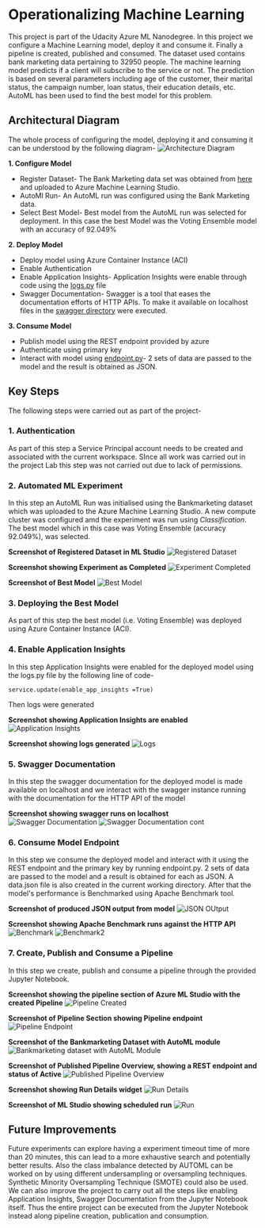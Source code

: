 # Operationalizing Machine Learning
This project is part of the Udacity Azure ML Nanodegree. In this project we configure a Machine Learning model, deploy it and consume it. Finally a pipeline is created, published and consumed. The dataset used contains bank marketing data pertaining to 32950 people. The machine learning model predicts if a client will subscribe to the service or not. The prediction is based on several parameters including age of the customer, their marital status, the campaign number, loan status, their education details, etc. AutoML has been used to find the best model for this problem.

## Architectural Diagram
The whole process of configuring the model, deploying it and consuming it can be understood by the following diagram- 
![Architecture Diagram](https://github.com/neha7598/azure-ml-project2/blob/main/Screenshots/Architecture.png)


**1. Configure Model**
- Register Dataset- The Bank Marketing data set was obtained from [here](https://automlsamplenotebookdata.blob.core.windows.net/automl-sample-notebook-data/bankmarketing_train.csv) and uploaded to Azure Machine Learning Studio.
- AutoMl Run- An AutoML run was configured using the Bank Marketing data.
- Select Best Model- Best model from the AutoML run was selected for deployment. In this case the best Model was the Voting Ensemble model with an accuracy of 92.049%

**2. Deploy Model**
- Deploy model using Azure Container Instance (ACI)
- Enable Authentication
- Enable Application Insights- Application Insights were enable through code using the [logs.py](https://github.com/neha7598/azure-ml-project2/blob/main/logs.py) file 
- Swagger Documentation- Swagger is a tool that eases the documentation efforts of HTTP APIs. To make it available on localhost files in the [swagger directory](https://github.com/neha7598/azure-ml-project2/tree/main/swagger) were executed.

**3. Consume Model**
- Publish model using the REST endpoint provided by azure
- Authenticate using primary key
- Interact with model using [endpoint.py](https://github.com/neha7598/azure-ml-project2/blob/main/endpoint.py)- 2 sets of data are passed to the model and the result is obtained as JSON.  

## Key Steps
The following steps were carried out as part of the project- 

### 1. Authentication
As part of this step a Service Principal account needs to be created and associated with the current workspace. SInce all work was carried out in the project Lab this step was not carried out due to lack of permissions. 

### 2. Automated ML Experiment
In this step an AutoML Run was initialised using the Bankmarketing dataset which was uploaded to the Azure Machine Learning Studio. A new compute cluster was configured amd the experiment was run using *Classification*. The best model which in this case was Voting Ensemble (accuracy 92.049%), was selected.

**Screenshot of Registered Dataset in ML Studio**
![Registered Dataset](https://github.com/neha7598/azure-ml-project2/blob/main/Screenshots/1-Registered%20Dataset.png)

**Screenshot showing Experiment as Completed**
![Experiment Completed](https://github.com/neha7598/azure-ml-project2/blob/main/Screenshots/1-Experiment%20Completed.png)

**Screenshot of Best Model**
![Best Model](https://github.com/neha7598/azure-ml-project2/blob/main/Screenshots/1-Best%20Model.png)

### 3. Deploying the Best Model
As part of this step the best model (i.e. Voting Ensemble) was deployed using Azure Container Instance (ACI).

### 4. Enable Application Insights
In this step Application Insights were enabled for the deployed model using the logs.py file by the following line of code-
```
service.update(enable_app_insights =True)
```
Then logs were generated

**Screenshot showing Application Insights are enabled**
![Application Insights](https://github.com/neha7598/azure-ml-project2/blob/main/Screenshots/3-Application%20Insights%20Enabled.png)

**Screenshot showing logs generated**
![Logs](https://github.com/neha7598/azure-ml-project2/blob/main/Screenshots/3-Running%20logs.png)

### 5. Swagger Documentation
In this step the swagger documentation for the deployed model is made available on localhost and we interact with the swagger instance running with the documentation for the HTTP API of the model

**Screenshot  showing swagger runs on localhost**
![Swagger Documentation](https://github.com/neha7598/azure-ml-project2/blob/main/Screenshots/4-Swagger%20on%20localhost.png)
![Swagger Documentation cont](https://github.com/neha7598/azure-ml-project2/blob/main/Screenshots/4-Swagger%202.png)

### 6. Consume Model Endpoint
In this step we consume the deployed model and interact with it using the REST endpoint and the primary key by running endpoint.py. 2 sets of data are passed to the model and a result is obtained for each as JSON. A data.json file is also created in the current working directory. After that the model's performance is Benchmarked using Apache Benchmark tool.

**Screenshot of produced JSON output from model**
![JSON OUtput](https://github.com/neha7598/azure-ml-project2/blob/main/Screenshots/5-Json%20output.png)

**Screenshot showing Apache Benchmark runs against the HTTP API**
![Benchmark](https://github.com/neha7598/azure-ml-project2/blob/main/Screenshots/5-Benchmark%201.png)
![Benchmark2](https://github.com/neha7598/azure-ml-project2/blob/main/Screenshots/5-Benchmark%202.png)

### 7. Create, Publish and Consume a Pipeline
In this step we create, publish and consume a pipeline through the provided Jupyter Notebook.

**Screenshot showing the pipeline section of Azure ML Studio with the created Pipeline**
![Pipeline Created](https://github.com/neha7598/azure-ml-project2/blob/main/Screenshots/6-Pipeline%20created.png)

**Screenshot of Pipeline Section showing Pipeline endpoint**
![Pipeline Endpoint](https://github.com/neha7598/azure-ml-project2/blob/main/Screenshots/6-Pipeline%20Section-%20Pipeline%20Endpoints.png)

**Screenshot of the Bankmarketing Dataset with AutoML module**
![Bankmarketing dataset with AutoML Module](https://github.com/neha7598/azure-ml-project2/blob/main/Screenshots/6-BankMarketing%20with%20AutoML%20module.png)

**Screenshot of Published Pipeline Overview, showing a REST endpoint and status of Active**
![Published Pipeline Overview](https://github.com/neha7598/azure-ml-project2/blob/main/Screenshots/6-Published%20Pipeline%20Overview.png)

**Screenshot showing Run Details widget**
![Run Details](https://github.com/neha7598/azure-ml-project2/blob/main/Screenshots/6-Run%20Details%20Widget.png)

**Screenshot of ML Studio showing scheduled run**
![Run](https://github.com/neha7598/azure-ml-project2/blob/main/Screenshots/6-ML%20Studio%20showing%20sheduled%20Runs.png)


## Future Improvements
Future experiments can explore having a experiment timeout time of more than 20 minutes, this can lead to a more exhaustive search and potentially better results. Also the class imbalance detected by AUTOML can be worked on by using different undersampling or oversampling techniques. Synthetic Minority Oversampling Technique (SMOTE) could also be used. We can also improve the project to carry out all the steps like enabling Application Insights, Swagger Documentation from the Jupyter Notebook itself. Thus the entire project can be executed from the Jupyter Notebook instead along pipeline creation, publication and consumption. 
